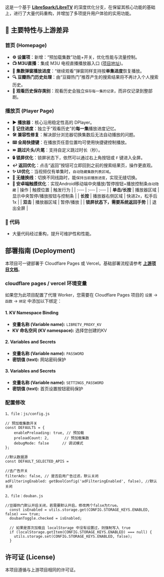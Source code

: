 这是一个基于 [**LibreSpark/LibreTV**](https://github.com/LibreSpark/LibreTV) 的深度优化分支，在保留其核心功能的基础上，进行了大量代码重构，并增加了多项提升用户体验的实用功能。

## 🚀 主要特性与上游差异

### 首页 (Homepage)

- **⚙️ 设置项**：新增：“预加载集数”功能+开关，优化性能与流量控制。
- **📺 M3U直播**：集成 M3U 电视直播播放器入口 ([项目地址](https://github.com/sjnhnp/m3u-player))。
- **🏡 集数弹窗播放进度**：“继续观看”弹窗同样支持按**单集进度**恢复播放。
- **🔍 豆瓣热门历史处理**：由“豆瓣热门”推荐产生的搜索结果将不再计入个人搜索历史。
- **📖 观看历史保存类别**：观看历史会独立`保存每一集的记录`，而非仅记录到整部剧。

### 播放页 (Player Page)

- **▶️ 播放器**：核心沿用稳定性高的 DPlayer。
- **🧠 记住进度**：独立于“观看历史”的**每一集**播放进度记忆。
- **🛠️ 兼容性修复**：解决部分浏览器切换集数后无法自动播放的问题。
- **⌨️ 全局快捷键**：在播放页任意位置均可使用快捷键控制播放。
- **⏩ 跳过片头/片尾**：支持自定义跳过时长（秒）。
- **🔒 锁屏优化**：锁屏状态下，依然可以通过右上角按钮或 `F` 键进入全屏。
- **↩️ 返回优化**：点击“返回”按钮可立即回到之前的搜索结果页，操作更直观。
- **✨ UI优化**：当视频仅有单集时，`自动隐藏集数列表区域`。
- **🔀 无缝换线**：切换不同线路时，能`保持当前播放进度`，实现无缝切换。
- **📱 安卓端触摸优化**：实现Android移动端中央播放/暂停按钮+播放控制条`自动隐藏`
    | 操作 | 触摸位置 | 触发行为 |
    | :--- | :--- | :--- |
    | **单击/长按** | 播放器区域 | 显示中央暂停/播放按钮与控制条 |
    | **长按** | 播放器右侧区域 | 快进2x，松手后1x |
    | **双击** | 播放器区域 | 暂停/播放 |
    | **锁屏状态下，需要系统返回手势** |  | 退出全屏 |

### 🔧 代码
- 大量代码经过重构，提升可维护性和性能。

## 部署指南 (Deployment)

本项目可一键部署于 Cloudflare Pages 或 Vercel。基础部署流程请参考 [**上游项目文档**](https://github.com/LibreSpark/LibreTV)。

### cloudflare pages / vercel 环境变量

如果您为此项目配置了代理 Worker，您需要在 Cloudflare Pages 项目的 `设置` -> `函数` -> `绑定` 中添加以下绑定：

#### 1. KV Namespace Binding
- **变量名称 (Variable name):** `LIBRETV_PROXY_KV`
- **KV 命名空间 (KV namespace):** 选择您创建的KV

#### 2. Variables and Secrets
- **变量名称 (Variable name):** `PASSWORD`
- **密钥值 (text):** 网站密码保护

#### 3. Variables and Secrets
- **变量名称 (Variable name):** `SETTINGS_PASSWORD`
- **密钥值 (text):** 首页设置按钮密码保护

### 配置修改 
```
1、file：js/config.js

// 预加载集数开关
const DEFAULTS = { 
    enablePreloading: true, // 预加载 
    preloadCount: 2,       // 预加载集数 
    debugMode: false      // 调试模式 
};

//默认数据源
const DEFAULT_SELECTED_APIS = 

//去广告开关
filterAds: false, // 是否启用广告过滤，默认关闭
adFilteringEnabled: getBoolConfig('adFilteringEnabled', false), //默认关闭

2、file：douban.js

//豆瓣热门默认开启关闭，若需要默认开启，修改两个false为true。
  const isEnabled = utils.storage.get(CONFIG.STORAGE_KEYS.ENABLED, false) === true;
  doubanToggle.checked = isEnabled;

  // 如果是首次加载且 localStorage 中没有设置过，则强制写入 true
  if (localStorage.getItem(CONFIG.STORAGE_KEYS.ENABLED) === null) {
    utils.storage.set(CONFIG.STORAGE_KEYS.ENABLED, false);
  }

```

## 许可证 (License)

本项目遵循与上游项目相同的许可证。
